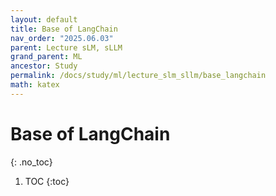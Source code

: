 ```yaml
---
layout: default
title: Base of LangChain
nav_order: "2025.06.03"
parent: Lecture sLM, sLLM
grand_parent: ML
ancestor: Study
permalink: /docs/study/ml/lecture_slm_sllm/base_langchain
math: katex
---
```


# **Base of LangChain**
{: .no_toc}

1. TOC
{:toc}


